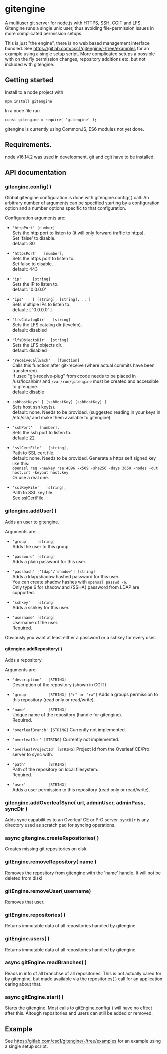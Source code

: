 # gitengine

A multiuser git server for node.js with HTTPS, SSH, CGIT and LFS.
Gitengine runs a single unix user, thus avoiding file-permission issues in more complicated permission setups.

This is just "the engine", there is no web based management interface bundled.
See https://gitlab.com/csc1/gitengine/-/tree/examples for an example using a single setup script.
More complicated setups a possible with on the fly permission changes, repository additions etc. but not included with gitengine.

## Getting started

Install to a node project with
```
npm install gitengine
```

In a node file run
```
const gitengine = require( 'gitengine' );
```
gitengine is currently using CommonJS, ES6 modules not yet done.

## Requirements.

node v16.14.2 was used in development.
git and cgit have to be installed.

## API documentation

### gitengine.config( )

Global gitengine configuration is done with gitengine.config( ) call.
An arbitrary number of arguments can be specified starting by a configuration option and a number options specific to that configuration.

Configuration arguments are:

- ```'httpPort' [number]```  
Sets the http port to listen to (it will only forward traffic to https).  
Set 'false' to disable.  
default: 80

- ```'httpsPort'   [number],```   
Sets the https port to listen to.  
Set false to disable.  
default: 443

- ```'ip'     [string]```  
Sets the IP to listen to.  
default: '0.0.0.0'  

- ```'ips'    [ [string], [string], .. ]```  
Sets multiple IPs to listen to.  
default: [ '0.0.0.0' ]  

- ```'lfsCatalogDir'   [string]```  
Sets the LFS catalog dir (leveldb).  
default: disabled

- ```'lfsObjectsDir'  [string]```  
Sets the LFS objects dir.  
default: disabled

- ```'receiveCallBack'   [function]```  
Calls this function after git-receive (where actual commits have been transferred)  
If used "git-receive-plug" from ccode needs to be placed in /usr/local/bin/ and
```/var/run/gitengine``` must be created and accessible to gitengine.  
default: disable

- ```sshHostKeys' [ [sshHostKey] [sshHostKey] ]```  
Sets host ssh key(s).  
default: none. Needs to be provided. (suggested reading in your keys in /etc/ssh/ and make them available to gitengine)

- ```'sshPort'   [number],```  
Sets the ssh port to listen to.  
default: 22

- ```'sslCertFile'   [string],```  
Path to SSL cert file.  
default: none. Needs to be provided. 
Generate a https self signed key like this:  
```openssl req -newkey rsa:4096 -x509 -sha256 -days 3650 -nodes -out host.crt -keyout host.key```  
Or use a real one.

- ```'sslKeyFile'   [string],```  
Path to SSL key file.  
See sslCertFile.

### gitengine.addUser( )

Adds an user to gitengine.

Arguments are:

- ```'group'    [string]```  
Adds the user to this group.

- ```'password' [string]```  
Adds a plain password for this user.

- ```'passhash' ['ldap'/'shadow'] [string]```  
Adds a ldap/shadow hashed password for this user.  
You can create shadow hashes with ```openssl passwd -6```.  
Only type 6 for shadow and {SSHA} password from LDAP are supported.

- ```'sshkey'   [string]```  
Adds a sshkey for this user.

- ```'username' [string]```  
Username of the user.  
Required.

Obviously you want at least either a password or a sshkey for every user.

#### gitengine.addRepository( )

Adds a repository.

Arguments are:

- ```'description'   [STRING]```  
Description of the repository (shown in CGIT).

- ```'group'         [STRING] ["r" or "rw"]``` 
Adds a groups permission to this repository (read only or read/write).

- ```'name'          [STRING]```  
Unique name of the repository (handle for gitengine).  
Required.

- ```'overleafBranch' [STRING]```
Currently not implemented.

- ```'overleafDir' [STRING]```
Currently not implemented.

- ```'overleafProjectId' [STRING]```
Project Id from the Overleaf CE/Pro server to sync with.

- ```'path'          [STRING]```  
Path of the repository on local filesystem.  
Required.

- ```'user'          [STRING]```  
Adds a user permission to this repository (read only or read/write).

### gitengine.addOverleafSync( url, adminUser, adminPass, syncDir )

Adds sync capabilities to an Overleaf CE or PrO server.
```syncDir``` is any directory used as scratch pad for syncing operations.

### async gitengine.createRepositories( )

Creates missing git repositories on disk.

### gitEngine.removeRepository( name )

Removes the repository from gitengine with the 'name' handle.
It will not be deleted from disk!

### gitEngine.removeUser( username)

Removes that user.

### gitEngine.repositories( )

Returns immutable data of all repositories handled by gitengine.

### gitEngine.users( )

Returns immutable data of all repositories handled by gitengine.

### async gitEngine.readBranches( )

Reads in info of all branchse of all repositories.
This is not actually cared for by gitengine, but made available via the repositories( ) call
for an application caring about that.

### async gitEngine.start( )

Starts the gitengine. Most calls to gitEngine.config( ) will have no effect after this.
Altough repositories and users can still be added or removed.

## Example

See https://gitlab.com/csc1/gitengine/-/tree/examples for an example using a single setup script.
